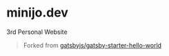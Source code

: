 # minijo.dev
3rd Personal Website

> Forked from [gatsbyjs/gatsby-starter-hello-world](https://github.com/gatsbyjs/gatsby-starter-hello-world)